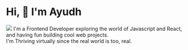 # Hi, :wave: I'm Ayudh

![](https://komarev.com/ghpvc/?username=makersmecca)
I'm a Frontend Developer exploring the world of Javascript and React, and having fun building cool web projects.</br>
I'm Thriving virtually since the real world is too, real.
